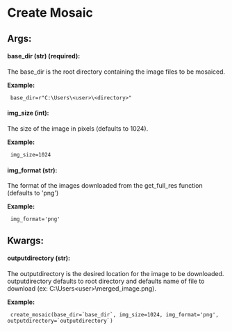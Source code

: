 # Create Mosaic

## Args:

#### base_dir (str) (required):

  The base_dir is the root directory containing the image files to be mosaiced.

   **Example:**
   
     base_dir=r"C:\Users\<user>\<directory>"


#### img_size (int):

  The size of the image in pixels (defaults to 1024).

   **Example:**
   
     img_size=1024

#### img_format (str):

  The format of the images downloaded from the get_full_res function (defaults to 'png')
  
   **Example:**
   
     img_format='png'


## Kwargs:

#### outputdirectory (str):

  The outputdirectory is the desired location for the image to be downloaded. outputdirectory defaults to root directory and defaults name of file to download (ex: C:\Users\<user>\merged_image.png).

   **Example:**
   
     create_mosaic(base_dir=`base_dir`, img_size=1024, img_format='png', outputdirectory=`outputdirectory`)